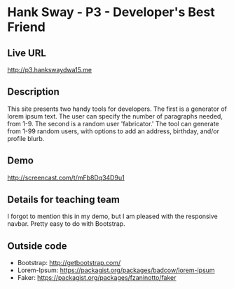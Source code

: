 # Hank Sway - P3 - Developer's Best Friend

## Live URL
<http://p3.hankswaydwa15.me>

## Description
This site presents two handy tools for developers. The first is a generator of lorem ipsum text. The user can specify the number of paragraphs needed, from 1-9. The second is a random user 'fabricator.' The tool can generate from 1-99 random users, with options to add an address, birthday, and/or profile blurb.

## Demo
<http://screencast.com/t/mFb8Dq34D9u1>

## Details for teaching team
I forgot to mention this in my demo, but I am pleased with the responsive navbar. Pretty easy to do with Bootstrap.

## Outside code
* Bootstrap: <http://getbootstrap.com/>
* Lorem-Ipsum: <https://packagist.org/packages/badcow/lorem-ipsum>
* Faker: <https://packagist.org/packages/fzaninotto/faker>